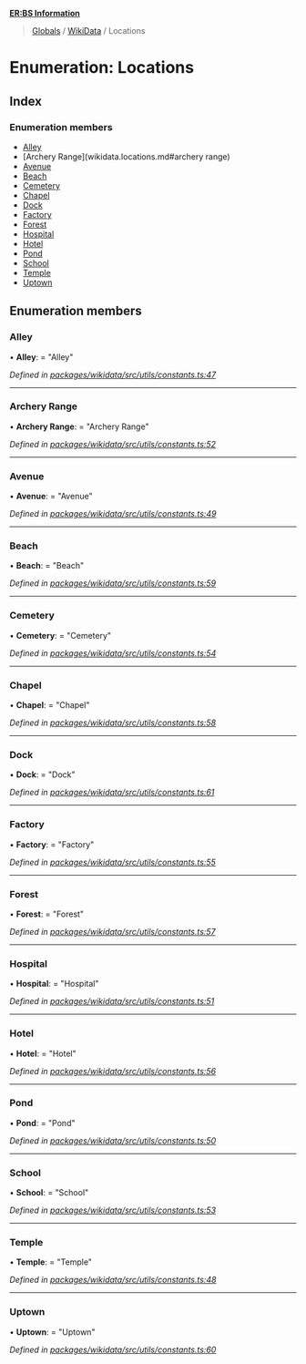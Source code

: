 **[ER:BS Information](../README.md)**

> [Globals](../globals.md) / [WikiData](../modules/wikidata.md) / Locations

# Enumeration: Locations

## Index

### Enumeration members

* [Alley](wikidata.locations.md#alley)
* [Archery Range](wikidata.locations.md#archery range)
* [Avenue](wikidata.locations.md#avenue)
* [Beach](wikidata.locations.md#beach)
* [Cemetery](wikidata.locations.md#cemetery)
* [Chapel](wikidata.locations.md#chapel)
* [Dock](wikidata.locations.md#dock)
* [Factory](wikidata.locations.md#factory)
* [Forest](wikidata.locations.md#forest)
* [Hospital](wikidata.locations.md#hospital)
* [Hotel](wikidata.locations.md#hotel)
* [Pond](wikidata.locations.md#pond)
* [School](wikidata.locations.md#school)
* [Temple](wikidata.locations.md#temple)
* [Uptown](wikidata.locations.md#uptown)

## Enumeration members

### Alley

•  **Alley**:  = "Alley"

*Defined in [packages/wikidata/src/utils/constants.ts:47](https://github.com/PaulEndri/eternal-return-project/blob/6cfa1d0/packages/wikidata/src/utils/constants.ts#L47)*

___

### Archery Range

•  **Archery Range**:  = "Archery Range"

*Defined in [packages/wikidata/src/utils/constants.ts:52](https://github.com/PaulEndri/eternal-return-project/blob/6cfa1d0/packages/wikidata/src/utils/constants.ts#L52)*

___

### Avenue

•  **Avenue**:  = "Avenue"

*Defined in [packages/wikidata/src/utils/constants.ts:49](https://github.com/PaulEndri/eternal-return-project/blob/6cfa1d0/packages/wikidata/src/utils/constants.ts#L49)*

___

### Beach

•  **Beach**:  = "Beach"

*Defined in [packages/wikidata/src/utils/constants.ts:59](https://github.com/PaulEndri/eternal-return-project/blob/6cfa1d0/packages/wikidata/src/utils/constants.ts#L59)*

___

### Cemetery

•  **Cemetery**:  = "Cemetery"

*Defined in [packages/wikidata/src/utils/constants.ts:54](https://github.com/PaulEndri/eternal-return-project/blob/6cfa1d0/packages/wikidata/src/utils/constants.ts#L54)*

___

### Chapel

•  **Chapel**:  = "Chapel"

*Defined in [packages/wikidata/src/utils/constants.ts:58](https://github.com/PaulEndri/eternal-return-project/blob/6cfa1d0/packages/wikidata/src/utils/constants.ts#L58)*

___

### Dock

•  **Dock**:  = "Dock"

*Defined in [packages/wikidata/src/utils/constants.ts:61](https://github.com/PaulEndri/eternal-return-project/blob/6cfa1d0/packages/wikidata/src/utils/constants.ts#L61)*

___

### Factory

•  **Factory**:  = "Factory"

*Defined in [packages/wikidata/src/utils/constants.ts:55](https://github.com/PaulEndri/eternal-return-project/blob/6cfa1d0/packages/wikidata/src/utils/constants.ts#L55)*

___

### Forest

•  **Forest**:  = "Forest"

*Defined in [packages/wikidata/src/utils/constants.ts:57](https://github.com/PaulEndri/eternal-return-project/blob/6cfa1d0/packages/wikidata/src/utils/constants.ts#L57)*

___

### Hospital

•  **Hospital**:  = "Hospital"

*Defined in [packages/wikidata/src/utils/constants.ts:51](https://github.com/PaulEndri/eternal-return-project/blob/6cfa1d0/packages/wikidata/src/utils/constants.ts#L51)*

___

### Hotel

•  **Hotel**:  = "Hotel"

*Defined in [packages/wikidata/src/utils/constants.ts:56](https://github.com/PaulEndri/eternal-return-project/blob/6cfa1d0/packages/wikidata/src/utils/constants.ts#L56)*

___

### Pond

•  **Pond**:  = "Pond"

*Defined in [packages/wikidata/src/utils/constants.ts:50](https://github.com/PaulEndri/eternal-return-project/blob/6cfa1d0/packages/wikidata/src/utils/constants.ts#L50)*

___

### School

•  **School**:  = "School"

*Defined in [packages/wikidata/src/utils/constants.ts:53](https://github.com/PaulEndri/eternal-return-project/blob/6cfa1d0/packages/wikidata/src/utils/constants.ts#L53)*

___

### Temple

•  **Temple**:  = "Temple"

*Defined in [packages/wikidata/src/utils/constants.ts:48](https://github.com/PaulEndri/eternal-return-project/blob/6cfa1d0/packages/wikidata/src/utils/constants.ts#L48)*

___

### Uptown

•  **Uptown**:  = "Uptown"

*Defined in [packages/wikidata/src/utils/constants.ts:60](https://github.com/PaulEndri/eternal-return-project/blob/6cfa1d0/packages/wikidata/src/utils/constants.ts#L60)*
